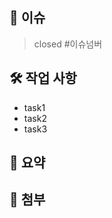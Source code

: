 ## 📌 이슈
> closed #이슈넘버
<!-- PR이 연결된 이슈 번호 작성 -->
<!-- ex) close #[task 이슈번호] -->

## 🛠 작업 사항

<!-- 리스트 기록해보기 -->
- task1
- task2
- task3

## 📝 요약

<!-- PR 내용 요약 -->

## 📸 첨부

<!-- 참고자료링크 및 스토리북 결과물 -->
<!-- ex) 링크, 스크린샷 -->